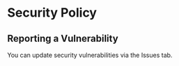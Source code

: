 # Security Policy

## Reporting a Vulnerability

You can update security vulnerabilities via the Issues tab.
